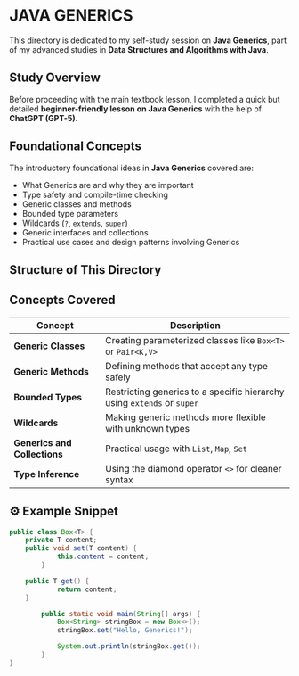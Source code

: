 # JAVA GENERICS
This directory is dedicated to my self-study session on **Java Generics**, part of my advanced studies in **Data Structures and Algorithms with Java**.

## Study Overview
Before proceeding with the main textbook lesson, I completed a quick but detailed **beginner-friendly lesson on Java Generics** with the help of **ChatGPT (GPT-5)**.

## Foundational Concepts
The introductory foundational ideas in **Java Generics** covered are:
- What Generics are and why they are important
- Type safety and compile-time checking
- Generic classes and methods
- Bounded type parameters
- Wildcards (`?`, `extends`, `super`)
- Generic interfaces and collections
- Practical use cases and design patterns involving Generics

## Structure of This Directory


## Concepts Covered

| Concept | Description |
|----------|--------------|
| **Generic Classes** | Creating parameterized classes like `Box<T>` or `Pair<K,V>` |
| **Generic Methods** | Defining methods that accept any type safely |
| **Bounded Types** | Restricting generics to a specific hierarchy using `extends` or `super` |
| **Wildcards** | Making generic methods more flexible with unknown types |
| **Generics and Collections** | Practical usage with `List`, `Map`, `Set` |
| **Type Inference** | Using the diamond operator `<>` for cleaner syntax |

## ⚙️ Example Snippet

```java
public class Box<T> {
	private T content;
	public void set(T content) {
        	this.content = content;
    	}

	public T get() {
        	return content;
	}

    	public static void main(String[] args) {
        	Box<String> stringBox = new Box<>();
        	stringBox.set("Hello, Generics!");

        	System.out.println(stringBox.get());
    	}
}
